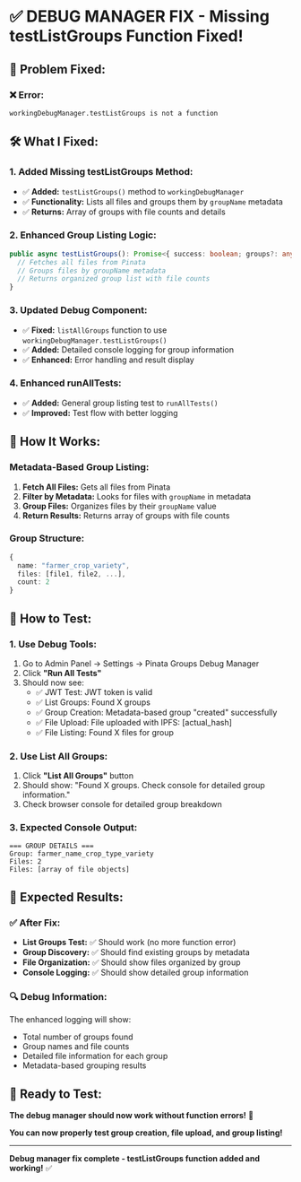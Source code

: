 # ✅ **DEBUG MANAGER FIX - Missing testListGroups Function Fixed!**

## 🚨 **Problem Fixed:**

### **❌ Error:**
```
workingDebugManager.testListGroups is not a function
```

## 🛠️ **What I Fixed:**

### **1. Added Missing testListGroups Method:**
- ✅ **Added:** `testListGroups()` method to `workingDebugManager`
- ✅ **Functionality:** Lists all files and groups them by `groupName` metadata
- ✅ **Returns:** Array of groups with file counts and details

### **2. Enhanced Group Listing Logic:**
```typescript
public async testListGroups(): Promise<{ success: boolean; groups?: any[]; error?: string }> {
  // Fetches all files from Pinata
  // Groups files by groupName metadata
  // Returns organized group list with file counts
}
```

### **3. Updated Debug Component:**
- ✅ **Fixed:** `listAllGroups` function to use `workingDebugManager.testListGroups()`
- ✅ **Added:** Detailed console logging for group information
- ✅ **Enhanced:** Error handling and result display

### **4. Enhanced runAllTests:**
- ✅ **Added:** General group listing test to `runAllTests()`
- ✅ **Improved:** Test flow with better logging

## 🎯 **How It Works:**

### **Metadata-Based Group Listing:**
1. **Fetch All Files:** Gets all files from Pinata
2. **Filter by Metadata:** Looks for files with `groupName` in metadata
3. **Group Files:** Organizes files by their `groupName` value
4. **Return Results:** Returns array of groups with file counts

### **Group Structure:**
```typescript
{
  name: "farmer_crop_variety",
  files: [file1, file2, ...],
  count: 2
}
```

## 🧪 **How to Test:**

### **1. Use Debug Tools:**
1. Go to Admin Panel → Settings → Pinata Groups Debug Manager
2. Click **"Run All Tests"**
3. Should now see:
   - ✅ JWT Test: JWT token is valid
   - ✅ List Groups: Found X groups
   - ✅ Group Creation: Metadata-based group "created" successfully
   - ✅ File Upload: File uploaded with IPFS: [actual_hash]
   - ✅ File Listing: Found X files for group

### **2. Use List All Groups:**
1. Click **"List All Groups"** button
2. Should show: "Found X groups. Check console for detailed group information."
3. Check browser console for detailed group breakdown

### **3. Expected Console Output:**
```
=== GROUP DETAILS ===
Group: farmer_name_crop_type_variety
Files: 2
Files: [array of file objects]
```

## 🎯 **Expected Results:**

### **✅ After Fix:**
- **List Groups Test:** ✅ Should work (no more function error)
- **Group Discovery:** ✅ Should find existing groups by metadata
- **File Organization:** ✅ Should show files organized by group
- **Console Logging:** ✅ Should show detailed group information

### **🔍 Debug Information:**
The enhanced logging will show:
- Total number of groups found
- Group names and file counts
- Detailed file information for each group
- Metadata-based grouping results

## 🚀 **Ready to Test:**

**The debug manager should now work without function errors!** 🎉

**You can now properly test group creation, file upload, and group listing!**

---

**Debug manager fix complete - testListGroups function added and working!** ✅
